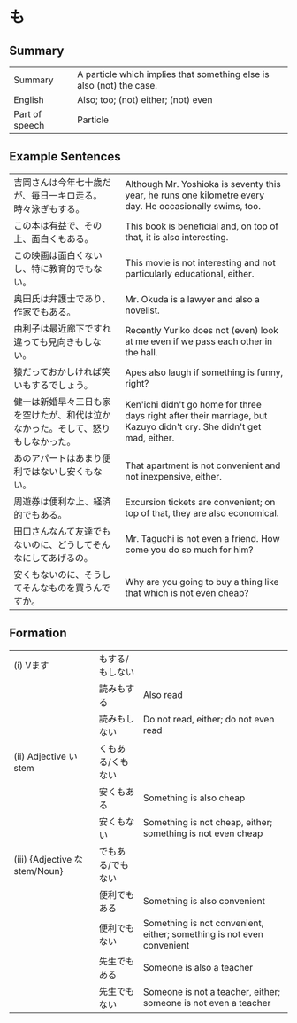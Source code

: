 # も

## Summary

<table><tr>   <td>Summary</td>   <td>A particle which implies that something else is also (not) the case.</td></tr><tr>   <td>English</td>   <td>Also; too; (not) either; (not) even</td></tr><tr>   <td>Part of speech</td>   <td>Particle</td></tr></table>

## Example Sentences

<table><tr>   <td>吉岡さんは今年七十歳だが、毎日一キロ走る。時々泳ぎもする。</td>   <td>Although Mr. Yoshioka is seventy this year, he runs one kilometre every day. He occasionally swims, too.</td></tr><tr>   <td>この本は有益で、その上、面白くもある。</td>   <td>This book is beneficial and, on top of that, it is also interesting.&nbsp;</td></tr><tr>   <td>この映画は面白くないし、特に教育的でもない。</td>   <td>This movie is not interesting and not particularly educational, either.</td></tr><tr>   <td>奥田氏は弁護士であり、作家でもある。</td>   <td>Mr. Okuda is a lawyer and also a novelist.</td></tr><tr>   <td>由利子は最近廊下ですれ違っても見向きもしない。</td>   <td>Recently Yuriko does not (even) look at me even if we pass each other in the hall.</td></tr><tr>   <td>猿だっておかしければ笑いもするでしょう。</td>   <td>Apes also laugh if something is funny, right?</td></tr><tr>   <td>健一は新婚早々三日も家を空けたが、和代は泣かなかった。そして、怒りもしなかった。</td>   <td>Ken'ichi didn't go home for three days right after their marriage, but Kazuyo didn't cry. She didn't get mad, either.</td></tr><tr>   <td>あのアパートはあまり便利ではないし安くもない。</td>   <td>That apartment is not convenient and not inexpensive, either.</td></tr><tr>   <td>周遊券は便利な上、経済的でもある。</td>   <td>Excursion tickets are convenient; on top of that, they are also economical.</td></tr><tr>   <td>田口さんなんて友達でもないのに、どうしてそんなにしてあげるの。</td>   <td>Mr. Taguchi is not even a friend. How come you do so much for him?</td></tr><tr>   <td>安くもないのに、そうしてそんなものを買うんですか。</td>   <td>Why are you going to buy a thing like that which is not even cheap?</td></tr></table>

## Formation

<table class="table"><tbody><tr class="tr head"><td class="td"><span class="numbers">(i)</span> <span class="bold">Vます</span></td><td class="td"><span class="concept">もする</span><span>/</span><span class="concept">もしない</span></td><td class="td"></td></tr><tr class="tr"><td class="td"></td><td class="td"><span>読み</span><span class="concept">もする</span></td><td class="td"><span>Also read</span></td></tr><tr class="tr"><td class="td"></td><td class="td"><span>読み</span><span class="concept">もしない</span></td><td class="td"><span>Do not read, either; do not even read</span></td></tr><tr class="tr head"><td class="td"><span class="numbers">(ii)</span> <span class="bold">Adjective い stem</span></td><td class="td"><span class="concept">くもある</span><span>/</span><span class="concept">くもない</span></td><td class="td"></td></tr><tr class="tr"><td class="td"></td><td class="td"><span>安</span><span class="concept">くもある</span></td><td class="td"><span>Something is also cheap</span></td></tr><tr class="tr"><td class="td"></td><td class="td"><span>安</span><span class="concept">くもない</span></td><td class="td"><span>Something is not cheap, either; something is not even cheap</span></td></tr><tr class="tr head"><td class="td"><span class="numbers">(iii)</span> <span class="bold">{Adjective な stem/Noun}</span></td><td class="td"><span class="concept">でもある</span><span>/</span><span class="concept">でもない</span></td><td class="td"></td></tr><tr class="tr"><td class="td"></td><td class="td"><span>便利</span><span class="concept">でもある</span></td><td class="td"><span>Something is also convenient</span></td></tr><tr class="tr"><td class="td"></td><td class="td"><span>便利</span><span class="concept">でもない</span></td><td class="td"><span>Something is not convenient, either; something is not even convenient</span></td></tr><tr class="tr"><td class="td"></td><td class="td"><span>先生</span><span class="concept">でもある</span></td><td class="td"><span>Someone is also a teacher</span></td></tr><tr class="tr"><td class="td"></td><td class="td"><span>先生</span><span class="concept">でもない</span></td><td class="td"><span>Someone is not a teacher, either; someone is not even a teacher</span></td></tr></tbody></table>

